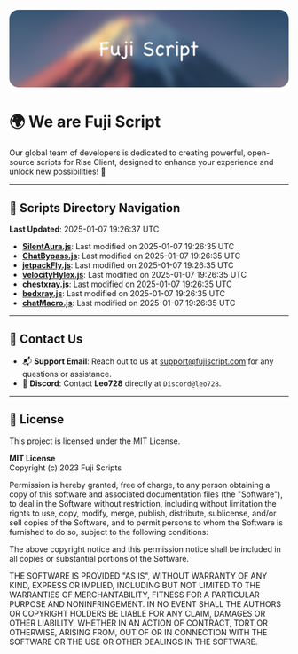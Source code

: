 ![Banner](.github/b.webp)

# 🌍 **We are Fuji Script**

Our global team of developers is dedicated to creating powerful, open-source scripts for Rise Client, designed to enhance your experience and unlock new possibilities! 🌟

---
<!-- SCRIPTS_NAVIGATION_START -->
## 📂 **Scripts Directory Navigation**

**Last Updated**: 2025-01-07 19:26:37 UTC

- **[SilentAura.js](scripts/SilentAura.js)**: Last modified on 2025-01-07 19:26:35 UTC
- **[ChatBypass.js](scripts/ChatBypass.js)**: Last modified on 2025-01-07 19:26:35 UTC
- **[jetpackFly.js](scripts/jetpackFly.js)**: Last modified on 2025-01-07 19:26:35 UTC
- **[velocityHylex.js](scripts/velocityHylex.js)**: Last modified on 2025-01-07 19:26:35 UTC
- **[chestxray.js](scripts/chestxray.js)**: Last modified on 2025-01-07 19:26:35 UTC
- **[bedxray.js](scripts/bedxray.js)**: Last modified on 2025-01-07 19:26:35 UTC
- **[chatMacro.js](scripts/chatMacro.js)**: Last modified on 2025-01-07 19:26:35 UTC

<!-- SCRIPTS_NAVIGATION_END -->

---

## 💬 **Contact Us**  
- 📬 **Support Email**: Reach out to us at [support@fujiscript.com](mailto:support@fujiscript.com) for any questions or assistance.  
- 💬 **Discord**: Contact **Leo728** directly at `Discord@leo728`.

---

## 📜 **License**

This project is licensed under the MIT License.  

**MIT License**  
Copyright (c) 2023 Fuji Scripts  

Permission is hereby granted, free of charge, to any person obtaining a copy of this software and associated documentation files (the "Software"), to deal in the Software without restriction, including without limitation the rights to use, copy, modify, merge, publish, distribute, sublicense, and/or sell copies of the Software, and to permit persons to whom the Software is furnished to do so, subject to the following conditions:  

The above copyright notice and this permission notice shall be included in all copies or substantial portions of the Software.  

THE SOFTWARE IS PROVIDED "AS IS", WITHOUT WARRANTY OF ANY KIND, EXPRESS OR IMPLIED, INCLUDING BUT NOT LIMITED TO THE WARRANTIES OF MERCHANTABILITY, FITNESS FOR A PARTICULAR PURPOSE AND NONINFRINGEMENT. IN NO EVENT SHALL THE AUTHORS OR COPYRIGHT HOLDERS BE LIABLE FOR ANY CLAIM, DAMAGES OR OTHER LIABILITY, WHETHER IN AN ACTION OF CONTRACT, TORT OR OTHERWISE, ARISING FROM, OUT OF OR IN CONNECTION WITH THE SOFTWARE OR THE USE OR OTHER DEALINGS IN THE SOFTWARE.  

